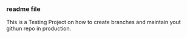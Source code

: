 ### readme file

This is a Testing Project on how to create branches and maintain yout githun repo in production.
